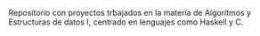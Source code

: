 Repositorio con proyectos trbajados en la materia de Algoritmos y Estructuras de datos I, centrado en lenguajes como Haskell y C.
